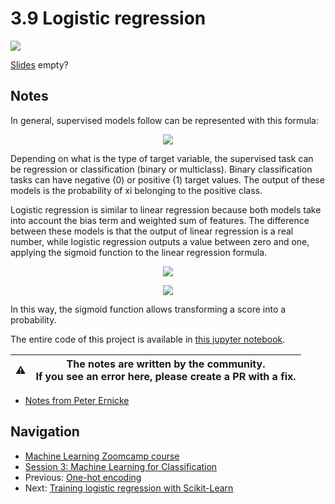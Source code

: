 # 3.9 Logistic regression

<a href="https://www.youtube.com/watch?v=7KFE2ltnBAg&list=PL3MmuxUbc_hIhxl5Ji8t4O6lPAOpHaCLR"><img src="images/thumbnail-3-09.jpg"></a>

[Slides](https://www.slideshare.net/AlexeyGrigorev/ml-zoomcamp-3-machine-learning-for-classification) empty?

## Notes

In general, supervised models follow can be represented with this formula:

<p align="center">
    <img src="https://render.githubusercontent.com/render/math?math=\large g\left(x_{i}\right) = y_{i}"/>
</p>

Depending on what is the type of target variable, the supervised task can be regression or classification (binary or multiclass). Binary classification tasks can have negative (0) or positive (1) target values. The output of these models is the probability of xi belonging to the positive class.

Logistic regression is similar to linear regression because both models take into account the bias term and weighted sum of features. The difference between these models is that the output of linear regression is a real number, while logistic regression outputs a value between zero and one, applying the sigmoid function to the linear regression formula.

<p align="center">
    <img src="https://render.githubusercontent.com/render/math?math=\large g\left(x_{i}\right) = Sigmoid\left(w_{0} %2B w_{1}x_{1} %2B w_{2}x_{2} %2B ... %2B w_{n}x_{n}\right)"/>
</p>

<p align="center">
    <img src="https://render.githubusercontent.com/render/math?math=\large Sigmoid=\frac{1}{1%2Bexp\left( -z \right)}"/>
</p>

In this way, the sigmoid function allows transforming a score into a probability.

The entire code of this project is available in [this jupyter notebook](https://github.com/alexeygrigorev/mlbookcamp-code/blob/master/chapter-03-churn-prediction/03-churn.ipynb).

|⚠️|The notes are written by the community.<br>If you see an error here, please create a PR with a fix.|
|---|:-:|

* [Notes from Peter Ernicke](https://knowmledge.com/2023/09/30/ml-zoomcamp-2023-machine-learning-for-classification-part-9/)

## Navigation

* [Machine Learning Zoomcamp course](../)
* [Session 3: Machine Learning for Classification](./)
* Previous: [One-hot encoding](08-ohe.md)
* Next: [Training logistic regression with Scikit-Learn](10-training-log-reg.md)
